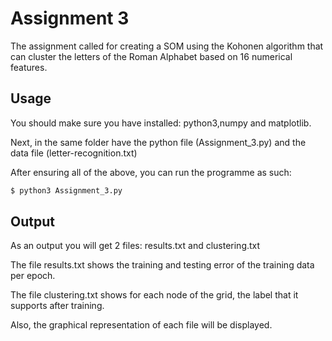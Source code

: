 # Assignment 3

The assignment called for creating a SOM using the Kohonen algorithm that can cluster the letters of the Roman Alphabet based on 16 numerical features.

## Usage

You should make sure you have installed: python3,numpy and matplotlib.

Next, in the same folder have the python file (Assignment_3.py) and the data file (letter-recognition.txt)

After ensuring all of the above, you can run the programme as such:
```bash
$ python3 Assignment_3.py
```

## Output
As an output you will get 2 files: results.txt and clustering.txt

The file results.txt shows the training and testing error of the training data per epoch.

The file clustering.txt shows for each node of the grid, the label that it supports after training.

Also, the graphical representation of each file will be displayed.